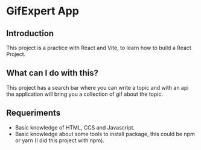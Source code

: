 # GifExpert App

## Introduction

This project is a practice with React and Vite, to learn how to build a React Project.

## What can I do with this?

This project has a search bar where you can write a topic and with an api the application will bring you a collection of gif about the topic.

## Requeriments

- Basic knowledge of HTML, CCS and Javascript.
- Basic knowledge about some tools to install package, this could be npm or yarn (I did this project with npm).
  
